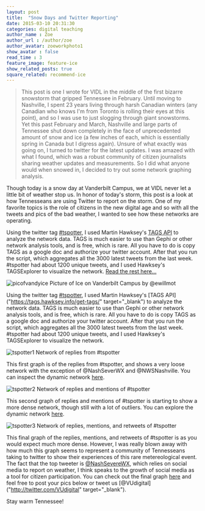 ```yaml
---
layout: post
title:  "Snow Days and Twitter Reporting"
date: 2015-03-10 20:31:30
categories: digital teaching
author_name : Zoe 
author_url : /author/zoe
author_avatar: zoeworkphoto1
show_avatar : false
read_time : 3
feature_image: feature-ice
show_related_posts: true
square_related: recommend-ice
---
```

>This post is one I wrote for VIDL in the middle of the first bizarre snowstorm that gripped Tennessee in February. Until moving to Nashville, I spent 23 years living through harsh Canadian winters (any Canadian who knows I'm from Toronto is rolling their eyes at this point), and so I was use to just slogging through giant snowstorms. Yet this past February and March, Nashville and large parts of Tennessee shut down completely in the face of unprecedented amount of snow and ice (a few inches of each, which is essentially spring in Canada but I digress again). Unsure of what exactly was going on, I turned to twitter for the latest updates. I was amazed with what I found, which was a robust community of citizen journalists sharing weather updates and measurements. So I did what anyone would when snowed in, I decided to try out some network graphing analysis.

Though today is a snow day at Vanderbilt Campus, we at VIDL never let a little bit of weather stop us. In honor of today's storm, this post is a look at how Tennesseans are using Twitter to report on the storm. One of my favorite topics is the role of citizens in the new digital age and so with all the tweets and pics of the bad weather, I wanted to see how these networks are operating.


Using the twitter tag [#tspotter](https://twitter.com/hashtag/tspotter?f=realtime&src=hash), I used Martin Hawksey's [TAGS API](https://tags.hawksey.info/get-tags/) to analyze the network data. TAGS is much easier to use than Gephi or other network analysis tools, and is free, which is rare. All you have to do is copy TAGS as a google doc and authorize your twitter account. After that you run the script, which aggregates all the 3000 latest tweets from the last week. #tspotter had about 1200 unique tweets, and I used Hawksey's TAGSExplorer to visualize the network.
[Read the rest here...](https://my.vanderbilt.edu/vidl/2015/02/snow-days-twitter-reporting/)

![picofvandyice]({{site.url}}/img/post-assets/picofvandyice.jpg)
Picture of Ice on Vanderbilt Campus by @ewillmot

Using the twitter tag [#tspotter]("https://twitter.com/hashtag/tspotter?f=realtime&amp;src=hash"), I used Martin Hawksey's [TAGS API]("https://tags.hawksey.info/get-tags/" target="_blank") to analyze the network data. TAGS is much easier to use than Gephi or other network analysis tools, and is free, which is rare. All you have to do is copy TAGS as a google doc and authorize your twitter account. After that you run the script, which aggregates all the 3000 latest tweets from the last week. #tspotter had about 1200 unique tweets, and I used Hawksey's TAGSExplorer to visualize the network.

![tspotter1]({{site.url}}/img/post-assets/tspotter1.jpg)
Network of replies from #tspotter

This first graph is of the replies from #tspotter, and shows a very loose network with the exception of @NashSeverWX and @NWSNashville. You can inspect the dynamic network [here]("http://hawksey.info/tagsexplorer/?key=19uW2gLmN-fFdg1EhCZM_GAplwpdRUDiNLKizwdoCfL8&amp;gid=400689247").

![tspotter2]({{site.url}}/img/post-assets/tspotter2.jpg)
Network of replies and mentions of #tspotter

This second graph of replies and mentions of #tspotter is starting to show a more dense network, though still with a lot of outliers. You can explore the dynamic network [here]("http://hawksey.info/tagsexplorer/?key=19uW2gLmN-fFdg1EhCZM_GAplwpdRUDiNLKizwdoCfL8&amp;gid=400689247&amp;mentions=true").

![tspotter3]({{site.url}}/img/post-assets/tspotter3.jpg)
Network of replies, mentions, and retweets of #tspotter

This final graph of the replies, mentions, and retweets of #tspotter is as you would expect much more dense. However, I was really blown away with how much this graph seems to represent a community of Tennesseans taking to twitter to show their experiences of this rare metereological event. The fact that the top tweeter is [@NashSevereWX]("https://twitter.com/NashSevereWx"), which relies on social media to report on weather, I think speaks to the growth of social media as a tool for citizen participation. You can check out the final graph [here]("http://hawksey.info/tagsexplorer/?key=19uW2gLmN-fFdg1EhCZM_GAplwpdRUDiNLKizwdoCfL8&amp;gid=400689247&amp;mentions=true&amp;retweets=true") and feel free to post your pics below or tweet us [@VUdigital]("http://twitter.com/VUdigital" target="_blank").

Stay warm Tennessee!
